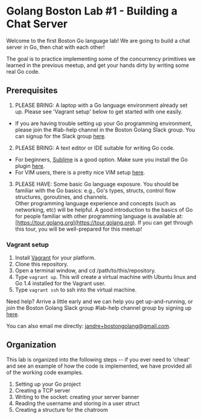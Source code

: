 # Golang Boston Lab #1 - Building a Chat Server

Welcome to the first Boston Go language lab!  We are going to build a chat server in Go, then chat with each other!

The goal is to practice implementing some of the concurrency primitives we learned in the previous meetup, and 
get your hands dirty by writing some real Go code. 

## Prerequisites 

1. PLEASE BRING:  A laptop with a Go language environment already set up. Please see 'Vagrant setup' below to get started with one easily.
  * If you are having trouble setting up your Go programming environment, please join the #lab-help channel in the Boston Golang Slack group. You can signup for the Slack group [here](http://bostongolang-slack-invite.herokuapp.com/).

2. PLEASE BRING: A text editor or IDE suitable for writing Go code.
  * For beginners, [Sublime](http://www.sublimetext.com) is a good option. Make sure you install the Go plugin [here](https://github.com/DisposaBoy/GoSublime).
  * For VIM users, there is a pretty nice VIM setup [here](https://github.com/fatih/vim-go).  

3. PLEASE HAVE:  Some basic Go language exposure.  You should be familiar with the Go basics: e.g., Go's types, structs, control flow structures, goroutines, and channels.   
Other programming language experience and concepts (such as networking, etc) will be helpful. A good introduction to the basics of Go for people familiar with 
other programming language is available at: [https://tour.golang.org](https://tour.golang.org). If you can get through this tour, you will be well-prepared for this meetup!

### Vagrant setup

1. Install [Vagrant](http://www.vagrantup.com/downloads) for your platform.
2. Clone this repository.
3. Open a terminal window, and cd /path/to/this/repository.
4. Type `vagrant up`. This will create a virtual machine with Ubuntu linux and Go 1.4 installed for the Vagrant user.
5. Type `vagrant ssh` to ssh into the virtual machine.  

Need help? Arrive a little early and we can help you get up-and-running, or join
the Boston Golang Slack group #lab-help channel group by signing up [here](http://bostongolang-slack-invite.herokuapp.com/).

You can also email me directly: [jandre+bostongolang@gmail.com](mailto:jandre+bostongolang@gmail.com).


## Organization

This lab is organized into the following steps -- if you ever need to 'cheat' and see an example of how the code is
implemented, we have provided all of the working code examples.

1. Setting up your Go project
1. Creating a TCP server
1. Writing to the socket: creating your server banner
1. Reading the username and storing in a user struct 
1. Creating a structure for the chatroom

